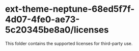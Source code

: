 # ext-theme-neptune-68ed5f7f-4d07-4fe0-ae73-5c20345be8a0/licenses

This folder contains the supported licenses for third-party use.
